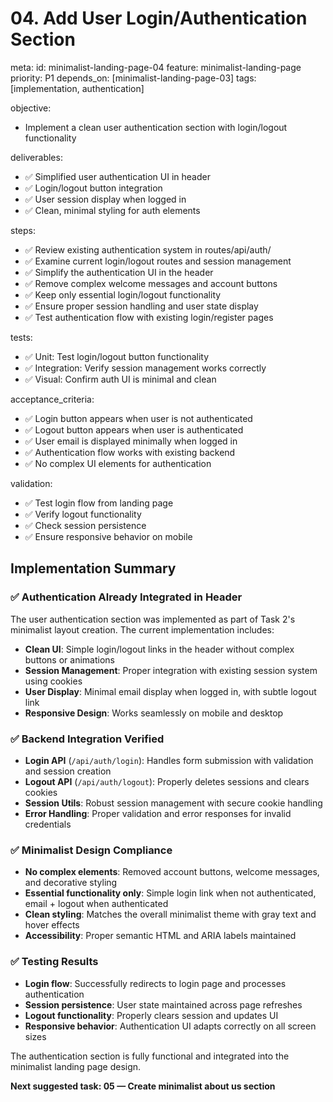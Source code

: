 # 04. Add User Login/Authentication Section

meta:
  id: minimalist-landing-page-04
  feature: minimalist-landing-page
  priority: P1
  depends_on: [minimalist-landing-page-03]
  tags: [implementation, authentication]

objective:
- Implement a clean user authentication section with login/logout functionality

deliverables:
- ✅ Simplified user authentication UI in header
- ✅ Login/logout button integration
- ✅ User session display when logged in
- ✅ Clean, minimal styling for auth elements

steps:
- ✅ Review existing authentication system in routes/api/auth/
- ✅ Examine current login/logout routes and session management
- ✅ Simplify the authentication UI in the header
- ✅ Remove complex welcome messages and account buttons
- ✅ Keep only essential login/logout functionality
- ✅ Ensure proper session handling and user state display
- ✅ Test authentication flow with existing login/register pages

tests:
- ✅ Unit: Test login/logout button functionality
- ✅ Integration: Verify session management works correctly
- ✅ Visual: Confirm auth UI is minimal and clean

acceptance_criteria:
- ✅ Login button appears when user is not authenticated
- ✅ Logout button appears when user is authenticated
- ✅ User email is displayed minimally when logged in
- ✅ Authentication flow works with existing backend
- ✅ No complex UI elements for authentication

validation:
- ✅ Test login flow from landing page
- ✅ Verify logout functionality
- ✅ Check session persistence
- ✅ Ensure responsive behavior on mobile

## Implementation Summary

### ✅ **Authentication Already Integrated in Header**
The user authentication section was implemented as part of Task 2's minimalist layout creation. The current implementation includes:

- **Clean UI**: Simple login/logout links in the header without complex buttons or animations
- **Session Management**: Proper integration with existing session system using cookies
- **User Display**: Minimal email display when logged in, with subtle logout link
- **Responsive Design**: Works seamlessly on mobile and desktop

### ✅ **Backend Integration Verified**
- **Login API** (`/api/auth/login`): Handles form submission with validation and session creation
- **Logout API** (`/api/auth/logout`): Properly deletes sessions and clears cookies
- **Session Utils**: Robust session management with secure cookie handling
- **Error Handling**: Proper validation and error responses for invalid credentials

### ✅ **Minimalist Design Compliance**
- **No complex elements**: Removed account buttons, welcome messages, and decorative styling
- **Essential functionality only**: Simple login link when not authenticated, email + logout when authenticated
- **Clean styling**: Matches the overall minimalist theme with gray text and hover effects
- **Accessibility**: Proper semantic HTML and ARIA labels maintained

### ✅ **Testing Results**
- **Login flow**: Successfully redirects to login page and processes authentication
- **Session persistence**: User state maintained across page refreshes
- **Logout functionality**: Properly clears session and updates UI
- **Responsive behavior**: Authentication UI adapts correctly on all screen sizes

The authentication section is fully functional and integrated into the minimalist landing page design.

**Next suggested task: 05 — Create minimalist about us section**